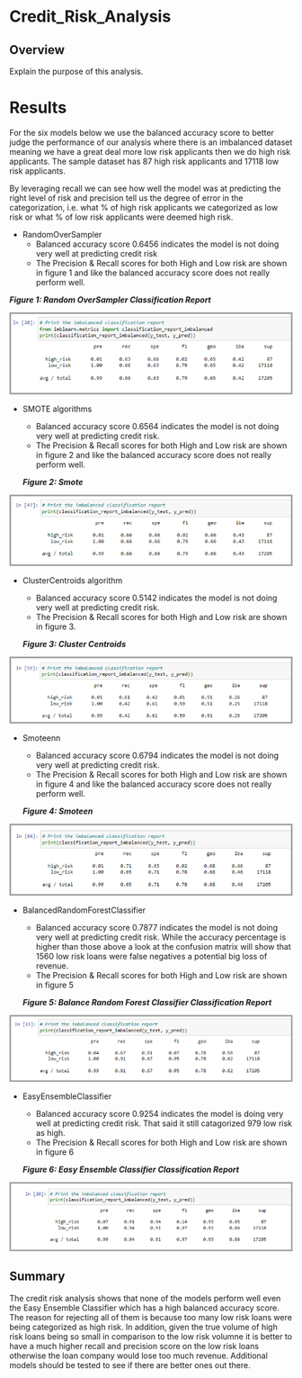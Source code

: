 # Credit_Risk_Analysis

## Overview

Explain the purpose of this analysis.

# Results

For the six models below we use the balanced accuracy score to better judge the performance of our analysis where there is an imbalanced dataset meaning we have a great deal more low risk applicants then we do high risk applicants.  The sample dataset has 87 high risk applicants and 17118 low risk applicants.

By leveraging recall we can see how well the model was at predicting the right level of risk and precision tell us the degree of error in the categorization, i.e. what % of high risk applicants we categorized as low risk or what % of low risk applicants were deemed high risk.

- RandomOverSampler
  - Balanced accuracy score 0.6456 indicates the model is not doing very well at predicting credit risk
  - The Precision & Recall scores for both High and Low risk are shown in figure 1 and like the balanced accuracy score does not really perform well. 
 

**_Figure 1: Random OverSampler Classification Report_**

![RandomOverSampler](/images/Naive_Random_Oversampling_Classification_Report.png)

- SMOTE algorithms
  - Balanced accuracy score 0.6564 indicates the model is not doing very well at predicting credit risk.
  - The Precision & Recall scores for both High and Low risk are shown in figure 2 and like the balanced accuracy score does not really perform well.

  **_Figure 2: Smote_**

![Smote](/images/Smote_Oversampling_Classification_Report.png)

- ClusterCentroids algorithm
  - Balanced accuracy score 0.5142 indicates the model is not doing very well at predicting credit risk.
  - The Precision & Recall scores for both High and Low risk are shown in figure 3.

  **_Figure 3: Cluster Centroids_**

![Cluster Centroids](/images/undersampling_Classification_Report.png)

- Smoteenn
  - Balanced accuracy score 0.6794 indicates the model is not doing very well at predicting credit risk.
  - The Precision & Recall scores for both High and Low risk are shown in figure 4 and like the balanced accuracy score does not really perform well.

  **_Figure 4: Smoteen_**

![Smoteenn](/images/combination_over_under_Classification_Report.png)

- BalancedRandomForestClassifier
  - Balanced accuracy score 0.7877 indicates the model is not doing very well at predicting credit risk.  While the accuracy percentage is higher than those above a look at the confusion matrix will show that 1560 low risk loans were false negatives a potential big loss of revenue.
  - The Precision & Recall scores for both High and Low risk are shown in figure 5 

  **_Figure 5: Balance Random Forest Classifier Classification Report_**

![Balanced Random](/images/Balanced_Random_Forest_Classification_Report.png)

- EasyEnsembleClassifier
  - Balanced accuracy score 0.9254 indicates the model is doing very well at predicting credit risk.  That said it still catagorized 979 low risk as high.
  - The Precision & Recall scores for both High and Low risk are shown in figure 6
  
  **_Figure 6: Easy Ensemble Classifier Classification Report_**

![Easy Ensemble](/images/Easy_Ensemble_Classification_Report.png)

## Summary

The credit risk analysis shows that none of the models perform well even the Easy Ensemble Classifier which has a high balanced accuracy score. The reason for rejecting all of them is because too many low risk loans were being categorized as high risk.  In addition, given the true volume of high risk loans being so small in comparison to the low risk volumne it is better to have a much higher recall and precision score on the low risk loans otherwise the loan company would lose too much revenue.  Additional models should be tested to see if there are better ones out there.

